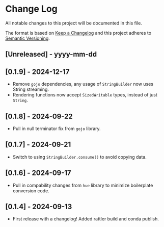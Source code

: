 # Change Log

All notable changes to this project will be documented in this file.

The format is based on [Keep a Changelog](http://keepachangelog.com/)
and this project adheres to [Semantic Versioning](http://semver.org/).

## [Unreleased] - yyyy-mm-dd

## [0.1.9] - 2024-12-17

- Remove `gojo` dependencies, any usage of `StringBuilder` now uses String streaming.
- Rendering functions now accept `SizedWritable` types, instead of just `String`.

## [0.1.8] - 2024-09-22

- Pull in null terminator fix from `gojo` library.

## [0.1.7] - 2024-09-21

- Switch to using `StringBuilder.consume()` to avoid copying data.

## [0.1.6] - 2024-09-17

- Pull in compability changes from `hue` library to minimize boilerplate conversion code.

## [0.1.4] - 2024-09-13

- First release with a changelog! Added rattler build and conda publish.
